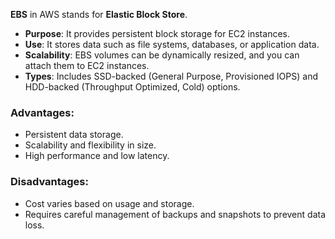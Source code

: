 **EBS** in AWS stands for **Elastic Block Store**.

- **Purpose**: It provides persistent block storage for EC2 instances.
- **Use**: It stores data such as file systems, databases, or application data.
- **Scalability**: EBS volumes can be dynamically resized, and you can attach them to EC2 instances.
- **Types**: Includes SSD-backed (General Purpose, Provisioned IOPS) and HDD-backed (Throughput Optimized, Cold) options.

### Advantages:

- Persistent data storage.
- Scalability and flexibility in size.
- High performance and low latency.

### Disadvantages:

- Cost varies based on usage and storage.
- Requires careful management of backups and snapshots to prevent data loss.